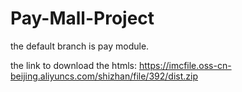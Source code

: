# Pay-Mall-Project
the default branch is pay module.

the link to download the htmls: https://imcfile.oss-cn-beijing.aliyuncs.com/shizhan/file/392/dist.zip
